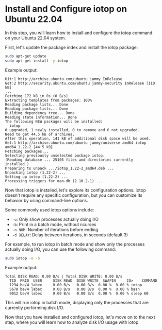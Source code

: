 # Install and Configure iotop on Ubuntu 22.04

In this step, you will learn how to install and configure the iotop command on your Ubuntu 22.04 system.

First, let's update the package index and install the iotop package:

```bash
sudo apt-get update
sudo apt-get install -y iotop
```

Example output:

```
Hit:1 http://archive.ubuntu.com/ubuntu jammy InRelease
Get:2 http://security.ubuntu.com/ubuntu jammy-security InRelease [110 kB]
...
Fetching 172 kB in 0s (0 B/s)
Extracting templates from packages: 100%
Reading package lists... Done
Reading package lists... Done
Building dependency tree... Done
Reading state information... Done
The following NEW packages will be installed:
  iotop
0 upgraded, 1 newly installed, 0 to remove and 0 not upgraded.
Need to get 44.5 kB of archives.
After this operation, 141 kB of additional disk space will be used.
Get:1 http://archive.ubuntu.com/ubuntu jammy/universe amd64 iotop amd64 1.22-2 [44.5 kB]
Fetching packages...
Selecting previously unselected package iotop.
(Reading database ... 25105 files and directories currently installed.)
Preparing to unpack .../iotop_1.22-2_amd64.deb ...
Unpacking iotop (1.22-2) ...
Setting up iotop (1.22-2) ...
Processing triggers for man-db (2.10.2-1) ...
```

Now that iotop is installed, let's explore its configuration options. iotop doesn't require any specific configuration, but you can customize its behavior by using command-line options.

Some commonly used iotop options include:

- `-o`: Only show processes actually doing I/O
- `-b`: Print in a batch mode, without ncurses
- `-n NUM`: Number of iterations before ending
- `-d DELAY`: Delay between iterations, in seconds (default 3)

For example, to run iotop in batch mode and show only the processes actually doing I/O, you can use the following command:

```bash
sudo iotop -o -b
```

Example output:

```
Total DISK READ: 0.00 B/s | Total DISK WRITE: 0.00 B/s
  TID  PRIO  USER     DISK READ  DISK WRITE  SWAPIN     IO>    COMMAND
  1234 be/4 labex     0.00 B/s   0.00 B/s  0.00 %  0.00 % iotop
  5678 be/4 labex     0.00 B/s   0.00 B/s  0.00 %  0.00 % bash
  9012 be/4 labex     0.00 B/s   0.00 B/s  0.00 %  0.00 % sleep 60
```

This will run iotop in batch mode, displaying only the processes that are currently performing disk I/O.

Now that you have installed and configured iotop, let's move on to the next step, where you will learn how to analyze disk I/O usage with iotop.
